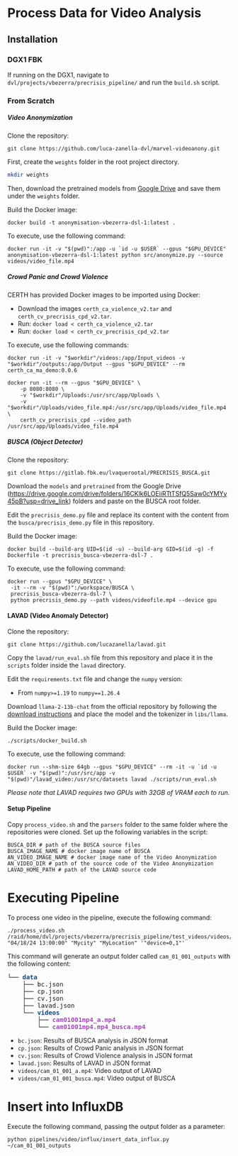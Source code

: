 # Process Data for Video Analysis

## Installation

### DGX1 FBK

If running on the DGX1, navigate to `dvl/projects/vbezerra/precrisis_pipeline/` and run the `build.sh` script.

### From Scratch

##### Video Anonymization

Clone the repository:

```shell
git clone https://github.com/luca-zanella-dvl/marvel-videoanony.git
```

First, create the `weights` folder in the root project directory.
   
```bash
mkdir weights
```

Then, download the pretrained models from [Google Drive](https://drive.google.com/drive/folders/1YfZ-WSh5W1fCnje4fMgaY9EsXH2xMNnP?usp=sharing) and
save them under the `weights` folder.

Build the Docker image:

```shell
docker build -t anonymisation-vbezerra-dsl-1:latest .
```

To execute, use the following command:

```shell
docker run -it -v "$(pwd)":/app -u `id -u $USER` --gpus "$GPU_DEVICE" anonymisation-vbezerra-dsl-1:latest python src/anonymize.py --source videos/video_file.mp4

```

##### Crowd Panic and Crowd Violence

CERTH has provided Docker images to be imported using Docker:

* Download the images `certh_ca_violence_v2.tar` and `certh_cv_precrisis_cpd_v2.tar`.
* Run: `docker load < certh_ca_violence_v2.tar`
* Run: `docker load < certh_cv_precrisis_cpd_v2.tar`

To execute, use the following commands:

```shell
docker run -it -v "$workdir"/videos:/app/Input_videos -v "$workdir"/outputs:/app/Output --gpus "$GPU_DEVICE" --rm certh_ca_ma_demo:0.0.6
```

```shell
docker run -it --rm --gpus "$GPU_DEVICE" \
    -p 8080:8080 \
    -v "$workdir"/Uploads:/usr/src/app/Uploads \
    -v "$workdir"/Uploads/video_file.mp4:/usr/src/app/Uploads/video_file.mp4 \
    certh_cv_precrisis_cpd --video_path /usr/src/app/Uploads/video_file.mp4
```

##### BUSCA (Object Detector)

Clone the repository:

```shell
git clone https://gitlab.fbk.eu/lvaquerootal/PRECRISIS_BUSCA.git
```

Download the `models` and `pretrained` from the Google Drive (https://drive.google.com/drive/folders/16CKlk6LOEiiRTtTSfQ5Saw0cYMYy45pB?usp=drive_link) folders and paste on the BUSCA root folder.

Edit the `precrisis_demo.py` file and replace its content with the content from the `busca/precrisis_demo.py` file in this repository.

Build the Docker image:

```shell
docker build --build-arg UID=$(id -u) --build-arg GID=$(id -g) -f Dockerfile -t precrisis_busca-vbezerra-dsl-7 .
```

To execute, use the following command:

```shell
docker run --gpus "$GPU_DEVICE" \
 -it --rm -v "$(pwd)":/workspace/BUSCA \
 precrisis_busca-vbezerra-dsl-7 \
 python precrisis_demo.py --path videos/videofile.mp4 --device gpu
```

#### LAVAD (Video Anomaly Detector)

Clone the repository:

```shell
git clone https://github.com/lucazanella/lavad.git
```

Copy the `lavad/run_eval.sh` file from this repository and place it in the `scripts` folder inside the `lavad` directory.

Edit the `requirements.txt` file and change the `numpy` version:

* From `numpy>=1.19` to `numpy==1.26.4`

Download `llama-2-13b-chat` from the official repository by following the [download instructions](https://github.com/meta-llama/llama#download) and place the model and the tokenizer in `libs/llama`.

Build the Docker image:

```shell
./scripts/docker_build.sh
```

To execute, use the following command:

```shell
docker run --shm-size 64gb --gpus "$GPU_DEVICE" --rm -it -u `id -u $USER` -v "$(pwd)":/usr/src/app -v "$(pwd)"/lavad_video:/usr/src/datasets lavad ./scripts/run_eval.sh
```

*Please note that LAVAD requires two GPUs with 32GB of VRAM each to run.*

#### Setup Pipeline

Copy `process_video.sh` and the `parsers` folder to the same folder where the repositories were cloned. Set up the following variables in the script:

```shell
BUSCA_DIR # path of the BUSCA source files
BUSCA_IMAGE_NAME # docker image name of BUSCA
AN_VIDEO_IMAGE_NAME # docker image name of the Video Anonymization
AN_VIDEO_DIR # path of the source code of the Video Anonymization
LAVAD_HOME_PATH # path of the LAVAD source code
```

# Executing Pipeline

To process one video in the pipeline, execute the following command:

```shell
./process_video.sh /raid/home/dvl/projects/vbezerra/precrisis_pipeline/test_videos/videos/cam_01_001.mp4 "04/18/24 13:00:00" "Mycity" "MyLocation" '"device=0,1"'
```

This command will generate an output folder called `cam_01_001_outputs` with the following content:

<pre>└── <font color="#12488B"><b>data</b></font>
    ├── bc.json
    ├── cp.json
    ├── cv.json
    ├── lavad.json
    └── <font color="#12488B"><b>videos</b></font>
        ├── <font color="#A347BA"><b>cam01001mp4_a.mp4</b></font>
        └── <font color="#A347BA"><b>cam01001mp4.mp4_busca.mp4</b></font>
</pre>

* `bc.json`: Results of BUSCA analysis in JSON format
* `cp.json`: Results of Crowd Panic analysis in JSON format
* `cv.json`: Results of Crowd Violence analysis in JSON format
* `lavad.json`: Results of LAVAD in JSON format
* `videos/cam_01_001_a.mp4`: Video output of LAVAD
* `videos/cam_01_001_busca.mp4`: Video output of BUSCA

# Insert into InfluxDB

Execute the following command, passing the output folder as a parameter:

```shell
python pipelines/video/influx/insert_data_influx.py ~/cam_01_001_outputs
```
